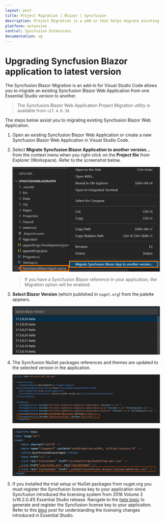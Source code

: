 ```yaml
---
layout: post
title: Project Migration | Blazor | Syncfusion
description: Project Migration is a add-in that helps migrate existing Syncfusion Blazor project from one Syncfusion version to another version
platform: extension
control: Syncfusion Extensions
documentation: ug
---
```


# Upgrading Syncfusion Blazor application to latest version

The Syncfusion Blazor Migration is an add-in for Visual Studio Code allows you to migrate an existing Syncfusion Blazor Web Application from one Essential Studio version to another.

   > The Syncfusion Blazor Web Application Project Migration utility is available from `v17.4.0.39`.

The steps below assist you to migrating existing Syncfusion Blazor Web Application.

1. Open an existing Syncfusion Blazor Web Application or create a new Syncfusion Blazor Web Application in Visual Studio Code.

2. Select **Migrate Syncfusion Blazor Application to another version...** from the context menu when you right-click on the **Project file** from Explorer (Workspace). Refer to the screenshot below.

    ![Migration add-in](images/Migration.PNG)

    >  If you have a Syncfusion Blazor reference in your application, the Migration option will be enabled.

3. **Select Blazor Version** (which published in `nuget.org`) from the palette appears.

    ![Select Blazor Version](images/VersionSelection.PNG)

4. The Syncfusion NuGet packages references and themes are updated to the selected version in the application.

    ![NuGetPackage](images/NuGetPackage.png)

    ![CDNLink](images/CDNLink.png)

5. If you installed the trial setup or NuGet packages from nuget.org you must register the Syncfusion license key to your application since Syncfusion introduced the licensing system from 2018 Volume 2 (v16.2.0.41) Essential Studio release. Navigate to the [help topic](https://help.syncfusion.com/common/essential-studio/licensing/license-key#how-to-generate-syncfusion-license-key) to generate and register the Syncfusion license key to your application. Refer to this [blog](https://blog.syncfusion.com/post/Whats-New-in-2018-Volume-2-Licensing-Changes-in-the-1620x-Version-of-Essential-Studio.aspx?_ga=2.11237684.1233358434.1587355730-230058891.1567654773) post for understanding the licensing changes introduced in Essential Studio.